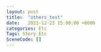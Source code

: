 ```yaml
---
layout: post
title:  "others_test"
date:   2021-12-23 15:00:00 +0000
categories: Etc
Tags: Story Etc
SceneCode: []
---
```


